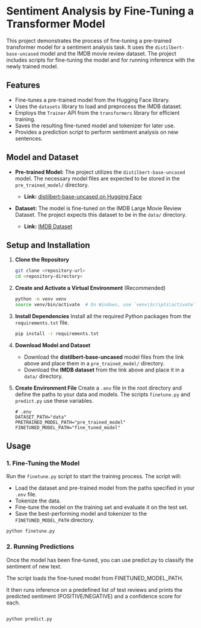 # Sentiment Analysis by Fine-Tuning a Transformer Model

This project demonstrates the process of fine-tuning a pre-trained transformer model for a sentiment analysis task. It uses the `distilbert-base-uncased` model and the IMDB movie review dataset. The project includes scripts for fine-tuning the model and for running inference with the newly trained model.

## Features

* Fine-tunes a pre-trained model from the Hugging Face library.
* Uses the `datasets` library to load and preprocess the IMDB dataset.
* Employs the `Trainer` API from the `transformers` library for efficient training.
* Saves the resulting fine-tuned model and tokenizer for later use.
* Provides a prediction script to perform sentiment analysis on new sentences.

## Model and Dataset

* **Pre-trained Model:** The project utilizes the `distilbert-base-uncased` model. The necessary model files are expected to be stored in the `pre_trained_model/` directory.
    * **Link:** [distilbert-base-uncased on Hugging Face](https://huggingface.co/distilbert/distilbert-base-uncased/tree/main)

* **Dataset:** The model is fine-tuned on the IMDB Large Movie Review Dataset. The project expects this dataset to be in the `data/` directory.
    * **Link:** [IMDB Dataset](http://ai.stanford.edu/~amaas/data/sentiment/)

## Setup and Installation

1.  **Clone the Repository**
    ```bash
    git clone <repository-url>
    cd <repository-directory>
    ```

2.  **Create and Activate a Virtual Environment** (Recommended)
    ```bash
    python -m venv venv
    source venv/bin/activate  # On Windows, use `venv\Scripts\activate`
    ```

3.  **Install Dependencies**
    Install all the required Python packages from the `requirements.txt` file.
    ```bash
    pip install -r requirements.txt
    ```

4.  **Download Model and Dataset**
    * Download the **distilbert-base-uncased** model files from the link above and place them in a `pre_trained_model/` directory.
    * Download the **IMDB dataset** from the link above and place it in a `data/` directory.

5.  **Create Environment File**
    Create a `.env` file in the root directory and define the paths to your data and models. The scripts `finetune.py` and `predict.py` use these variables.

    ```env
    # .env
    DATASET_PATH="data"
    PRETRAINED_MODEL_PATH="pre_trained_model"
    FINETUNED_MODEL_PATH="fine_tuned_model"
    ```

## Usage

### 1. Fine-Tuning the Model

Run the `finetune.py` script to start the training process. The script will:
* Load the dataset and pre-trained model from the paths specified in your `.env` file.
* Tokenize the data.
* Fine-tune the model on the training set and evaluate it on the test set.
* Save the best-performing model and tokenizer to the `FINETUNED_MODEL_PATH` directory.

```bash
python finetune.py 
``` 
### 2. Running Predictions
Once the model has been fine-tuned, you can use predict.py to classify the sentiment of new text.

The script loads the fine-tuned model from FINETUNED_MODEL_PATH.

It then runs inference on a predefined list of test reviews and prints the predicted sentiment (POSITIVE/NEGATIVE) and a confidence score for each.

``` Bash

python predict.py
```